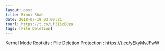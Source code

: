 ```yaml
---
layout: post
title: Binni Shah
date: 2018-07-19 03:00:21
tourl: https://t.co/LfZIicBDza
tags: [File Deletion]
---
```

Kernel Mode Rootkits : File Deletion Protection : https://t.co/yEkyMvJFwW
